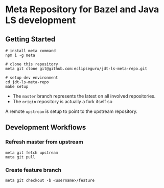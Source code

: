 # Meta Repository for Bazel and Java LS development

## Getting Started
```
# install meta command
npm i -g meta

# clone this repository
meta git clone git@github.com:eclipseguru/jdt-ls-meta-repo.git

# setup dev environment
cd jdt-ls-meta-repo
make setup
```

* The `master` branch represents the latest on all involved repositories.
* The `origin` repository is actually a fork itself so 

A remote `upstream` is setup to point to the upstream repository.

## Development Workflows

### Refresh master from upstream
```
meta git fetch upstream
meta git pull 
```

### Create feature branch
```
meta git checkout -b <username>/feature
```
